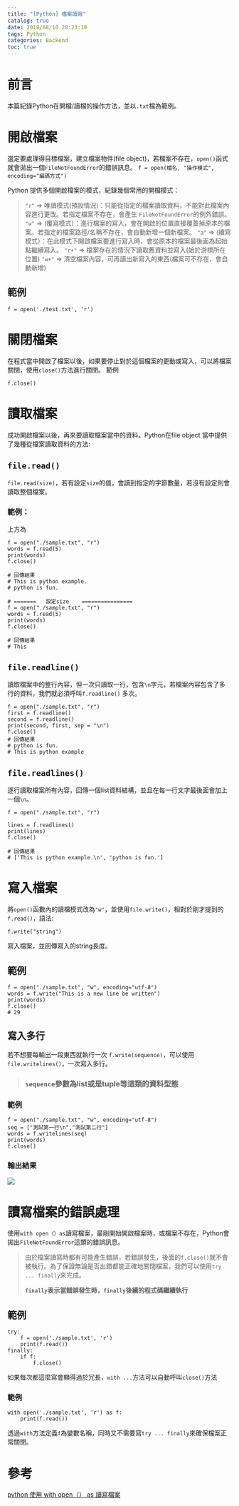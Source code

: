 ```yaml
---
title: "[Python] 檔案讀寫"
catalog: true
date: 2019/08/10 20:23:10
tags: Python
categories: Backend
toc: true
---
```

<!-- toc -->
# 前言
本篇紀錄Python在開檔/讀檔的操作方法，並以`.txt`檔為範例。

# 開啟檔案
選定要處理得目標檔案，建立檔案物件(file object)，若檔案不存在，`open()`函式就會拋出一個`FileNotFoundError`的錯誤訊息。
`f = open(檔名, "操作模式", encoding="編碼方式")`
<!--more--> 
Python 提供多個開啟檔案的模式，紀錄幾個常用的開檔模式：
>`"r"` => 唯讀模式(預設情況)：只能從指定的檔案讀取資料，不能對此檔案內容進行更改。若指定檔案不存在，會產生 `FileNotFoundError`的例外錯誤。
`"w"` => (覆寫模式）：進行檔案的寫入，會在開啟的位置直接覆蓋掉原本的檔案。若指定的檔案路徑/名稱不存在，會自動新增一個新檔案。
`"a"` => (續寫模式）：在此模式下開啟檔案要進行寫入時，會從原本的檔案最後面為起始點繼續寫入。
`"r+"` => 檔案存在的情況下讀取舊資料並寫入(始於游標所在位置)
`"w+"` => 清空檔案內容，可再讀出新寫入的東西(檔案可不存在，會自動新增)

## 範例
```python=
f = open('./test.txt', 'r')
```

# 關閉檔案 
在程式當中開啟了檔案以後，如果要停止對於這個檔案的更動或寫入，可以將檔案關閉，使用`close()`方法進行關閉。
範例
```python=
f.close()
```

# 讀取檔案
成功開啟檔案以後，再來要讀取檔案當中的資料。Python在file object 當中提供了幾種從檔案讀取資料的方法:
## `file.read()`
`file.read(size)`，若有設定`size`的值，會讀到指定的字節數量，若沒有設定則會讀取整個檔案。

### 範例：
上方為
```python=
f = open("./sample.txt", "r")
words = f.read(5)
print(words)
f.close()

# 回傳結果
# This is python example.
# python is fun.

# =======   設定size    ================
f = open("./sample.txt", "r")
words = f.read(5)
print(words)
f.close()

# 回傳結果
# This
```
## `file.readline()`
讀取檔案中的整行內容，但一次只讀取一行，包含`\n`字元，若檔案內容包含了多行的資料，我們就必須呼叫`f.readline()` 多次。
```python=
f = open("./sample.txt", "r")
first = f.readline()
second = f.readline()
print(second, first, sep = "\n")
f.close()
# 回傳結果
# python is fun.
# This is python example
```

## `file.readlines()`
逐行讀取檔案所有內容，回傳一個list資料結構，並且在每一行文字最後面會加上一個`\n`。
```python=
f = open("./sample.txt", "r")

lines = f.readlines()
print(lines)
f.close()

# 回傳結果
# ['This is python example.\n', 'python is fun.']
```

# 寫入檔案
將`open()`函數內的讀檔模式改為`"w"`，並使用`file.write()`，相對於剛才提到的`f.read()`，語法:
```python=
f.write("string") 
```
寫入檔案，並回傳寫入的string長度。
## 範例
```python=
f = open("./sample.txt", "w", encoding="utf-8")
words = f.write("This is a new line be written")
print(words)
f.close()
# 29
```
## 寫入多行
若不想要每輸出一段東西就執行一次 `f.write(sequence)`，可以使用`file.writelines()`，一次寫入多行。
> ### `sequence`參數為**list**或是**tuple**等這類的資料型態
### 範例
```python=
f = open("./sample.txt", "w", encoding="utf-8")
seq = ["測試第一行\n","測試第二行"]
words = f.writelines(seq)
print(words)
f.close()
```
### 輸出結果
![](https://i.imgur.com/VRRM86W.png)


# 讀寫檔案的錯誤處理
使用`with open（）as`讀寫檔案，最剛開始開啟檔案時，或檔案不存在，Python會拋出`FileNotFoundError`這類的錯誤訊息。
>由於檔案讀寫時都有可能產生錯誤，若錯誤發生，後面的`f.close()`就不會被執行。為了保證無論是否出錯都能正確地關閉檔案，我們可以使用`try ... finally`來完成。
>
>**`finally`表示當錯誤發生時，`finally`後續的程式碼繼續執行**
## 範例
```python=
try:
    f = open('./sample.txt', 'r')
    print(f.read())
finally:
    if f:
        f.close()
```
如果每次都這麼寫會顯得過於冗長，`with ...`方法可以自動呼叫`close()`方法
### 範例
```python=
with open('./sample.txt', 'r') as f:
    print(f.read())
```
透過`with`方法定義`f`為變數名稱，同時又不需要寫`try ... finally`來確保檔案正常關閉。

# 參考
[python 使用 with open（） as 讀寫檔案](https://www.itread01.com/content/1549615343.html)